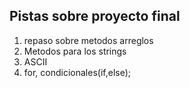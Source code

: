 ## Pistas sobre proyecto final

1. repaso sobre metodos arreglos
2. Metodos para los strings
3. ASCII
4. for, condicionales(if,else);

